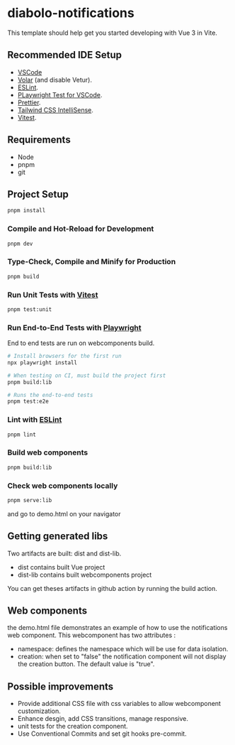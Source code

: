 # diabolo-notifications

This template should help get you started developing with Vue 3 in Vite.

## Recommended IDE Setup

- [VSCode](https://code.visualstudio.com/)
- [Volar](https://marketplace.visualstudio.com/items?itemName=Vue.volar) (and disable Vetur).
- [ESLint](https://marketplace.visualstudio.com/items?itemName=dbaeumer.vscode-eslint).
- [PLaywright Test for VSCode](https://marketplace.visualstudio.com/items?itemName=ms-playwright.playwright).
- [Prettier](https://marketplace.visualstudio.com/items?itemName=esbenp.prettier-vscode).
- [Tailwind CSS IntelliSense](https://marketplace.visualstudio.com/items?itemName=bradlc.vscode-tailwindcss).
- [Vitest](https://marketplace.visualstudio.com/items?itemName=vitest.explorer).

## Requirements

- Node
- pnpm
- git

## Project Setup

```sh
pnpm install
```

### Compile and Hot-Reload for Development

```sh
pnpm dev
```

### Type-Check, Compile and Minify for Production

```sh
pnpm build
```

### Run Unit Tests with [Vitest](https://vitest.dev/)

```sh
pnpm test:unit
```

### Run End-to-End Tests with [Playwright](https://playwright.dev)

End to end tests are run on webcomponents build.

```sh
# Install browsers for the first run
npx playwright install

# When testing on CI, must build the project first
pnpm build:lib

# Runs the end-to-end tests
pnpm test:e2e
```

### Lint with [ESLint](https://eslint.org/)

```sh
pnpm lint
```

### Build web components

```sh
pnpm build:lib
```

### Check web components locally

```sh
pnpm serve:lib
```

and go to demo.html on your navigator

## Getting generated libs

Two artifacts are built: dist and dist-lib.

- dist contains built Vue project
- dist-lib contains built webcomponents project

You can get theses artifacts in github action by running the build action.

## Web components

the demo.html file demonstrates an example of how to use the notifications web component.
This webcomponent has two attributes :

- namespace: defines the namespace which will be use for data isolation.
- creation: when set to "false" the notification component will not display the creation button. The default value is "true".

## Possible improvements

- Provide additional CSS file with css variables to allow webcomponent customization.
- Enhance desgin, add CSS transitions, manage responsive.
- unit tests for the creation component.
- Use Conventional Commits and set git hooks pre-commit.
